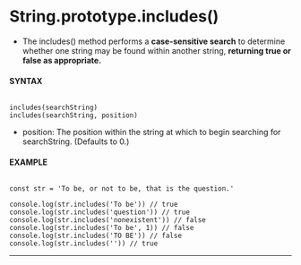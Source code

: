 # String.prototype.includes()

- The includes() method performs a **case-sensitive search** to determine whether one string may be found within another string, **returning true or false as appropriate.**

#### **SYNTAX**

```

includes(searchString)
includes(searchString, position)

```

- position: The position within the string at which to begin searching for searchString. (Defaults to 0.)

#### **EXAMPLE**

```

const str = 'To be, or not to be, that is the question.'

console.log(str.includes('To be')) // true
console.log(str.includes('question')) // true
console.log(str.includes('nonexistent')) // false
console.log(str.includes('To be', 1)) // false
console.log(str.includes('TO BE')) // false
console.log(str.includes('')) // true

```

---
